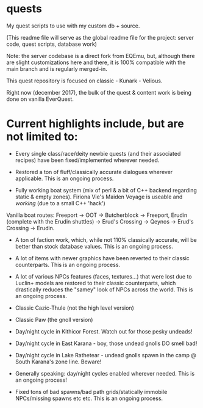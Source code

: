 # quests
My quest scripts to use with my custom db + source.

(This readme file will serve as the global readme file for the project: server code, quest scripts, database work)

Note: the server codebase is a direct fork from EQEmu, but, although there are slight customizations here and there, it is 100% compatible with the main branch and is regularly merged-in.

This quest repository is focused on classic - Kunark - Velious.

Right now (december 2017), the bulk of the quest & content work is being done on vanilla EverQuest.

Current highlights include, but are not limited to:
===================================================

- Every single class/race/deity newbie quests (and their associated recipes) have been fixed/implemented wherever needed.

- Restored a ton of fluff/classically accurate dialogues wherever applicable. This is an ongoing process.

- Fully working boat system (mix of perl & a bit of C++ backend regarding static & empty zones). Firiona Vie's Maiden Voyage is useable and *working* (due to a small C++ 'hack')

Vanilla boat routes: Freeport -> OOT -> Butcherblock -> Freeport, Erudin (complete with the Erudin shuttles) -> Erud's Crossing -> Qeynos -> Erud's Crossing -> Erudin.

- A ton of faction work, which, while not 110% classically accurate, will be better than stock database values. This is an ongoing process.

- A lot of items with newer graphics have been reverted to their classic counterparts. This is an ongoing process.

- A lot of various NPCs features (faces, textures...) that were lost due to Luclin+ models are restored to their classic counterparts, which drastically reduces the "samey" look of NPCs across the world. This is an ongoing process.

- Classic Cazic-Thule (not the high level version)

- Classic Paw (the gnoll version)

- Day/night cycle in Kithicor Forest. Watch out for those pesky undeads!
- Day/night cycle in East Karana - boy, those undead gnolls DO smell bad!
- Day/night cycle in Lake Rathetear - undead gnolls spawn in the camp @ South Karana's zone line. Beware!
- Generally speaking: day/night cycles enabled wherever needed. This is an ongoing process!

- Fixed tons of bad spawns/bad path grids/statically immobile NPCs/missing spawns etc etc. This is an ongoing process.
